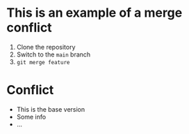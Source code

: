 # This is an example of a merge conflict

1. Clone the repository
2. Switch to the `main` branch
3. `git merge feature`

# Conflict

+ This is the base version
+ Some info
+ ...
